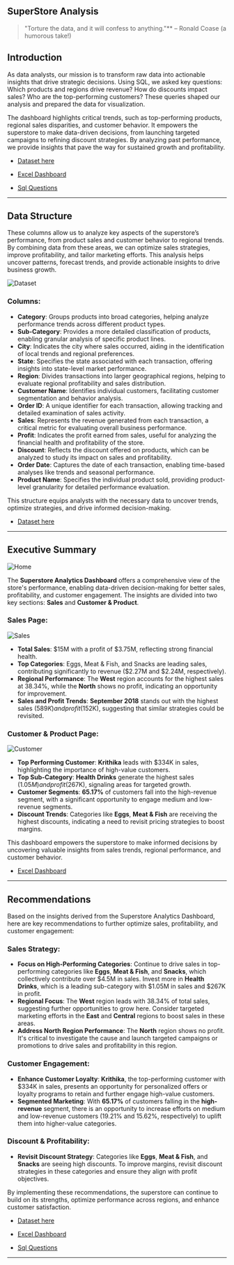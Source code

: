 ## SuperStore Analysis

> "Torture the data, and it will confess to anything."** – Ronald Coase (a humorous take!)

## Introduction

As data analysts, our mission is to transform raw data into actionable insights that drive strategic decisions. Using SQL, we asked key questions: Which products and regions drive revenue? How do discounts impact sales? Who are the top-performing customers? These queries shaped our analysis and prepared the data for visualization.

The dashboard highlights critical trends, such as top-performing products, regional sales disparities, and customer behavior. It empowers the superstore to make data-driven decisions, from launching targeted campaigns to refining discount strategies. By analyzing past performance, we provide insights that pave the way for sustained growth and profitability.

- [Dataset here](https://github.com/NishaChandila/Superstore-SQL-Analysis/blob/main/Supermart%20Grocery%20Sales%20-%20Retail%20Analytics%20Dataset.csv)

- [Excel Dashboard](https://github.com/NishaChandila/Superstore-SQL-Analysis/blob/main/SuperStore-dashboard.pdf)

- [Sql Questions](https://github.com/NishaChandila/Superstore-SQL-Analysis/blob/main/Supermart-Grocery.sql)

---

## Data Structure

These columns allow us to analyze key aspects of the superstore’s performance, from product sales and customer behavior to regional trends. By combining data from these areas, we can optimize sales strategies, improve profitability, and tailor marketing efforts. This analysis helps uncover patterns, forecast trends, and provide actionable insights to drive business growth.

![Dataset](https://github.com/NishaChandila/project-assets/blob/main/superstore-dataset.PNG)

### Columns:

- **Category**: Groups products into broad categories, helping analyze performance trends across different product types.
- **Sub-Category**: Provides a more detailed classification of products, enabling granular analysis of specific product lines.
- **City**: Indicates the city where sales occurred, aiding in the identification of local trends and regional preferences.
- **State**: Specifies the state associated with each transaction, offering insights into state-level market performance.
- **Region**: Divides transactions into larger geographical regions, helping to evaluate regional profitability and sales distribution.
- **Customer Name**: Identifies individual customers, facilitating customer segmentation and behavior analysis.
- **Order ID**: A unique identifier for each transaction, allowing tracking and detailed examination of sales activity.
- **Sales**: Represents the revenue generated from each transaction, a critical metric for evaluating overall business performance.
- **Profit**: Indicates the profit earned from sales, useful for analyzing the financial health and profitability of the store.
- **Discount**: Reflects the discount offered on products, which can be analyzed to study its impact on sales and profitability.
- **Order Date**: Captures the date of each transaction, enabling time-based analyses like trends and seasonal performance.
- **Product Name**: Specifies the individual product sold, providing product-level granularity for detailed performance evaluation.

This structure equips analysts with the necessary data to uncover trends, optimize strategies, and drive informed decision-making.

- [Dataset here](https://github.com/NishaChandila/Superstore-SQL-Analysis/blob/main/Supermart%20Grocery%20Sales%20-%20Retail%20Analytics%20Dataset.csv)

---

## Executive Summary

![Home](https://github.com/NishaChandila/project-assets/blob/main/superstore1.PNG)

The **Superstore Analytics Dashboard** offers a comprehensive view of the store's performance, enabling data-driven decision-making for better sales, profitability, and customer engagement. The insights are divided into two key sections: **Sales** and **Customer & Product**.

### Sales Page:

![Sales](https://github.com/NishaChandila/project-assets/blob/main/superstore2.PNG)

- **Total Sales**: $15M with a profit of $3.75M, reflecting strong financial health.
- **Top Categories**: Eggs, Meat & Fish, and Snacks are leading sales, contributing significantly to revenue ($2.27M and $2.24M, respectively).
- **Regional Performance**: The **West** region accounts for the highest sales at 38.34%, while the **North** shows no profit, indicating an opportunity for improvement.
- **Sales and Profit Trends**: **September 2018** stands out with the highest sales ($589K) and profit ($152K), suggesting that similar strategies could be revisited.

### Customer & Product Page:

![Customer](https://github.com/NishaChandila/project-assets/blob/main/superstore3.PNG)

- **Top Performing Customer**: **Krithika** leads with $334K in sales, highlighting the importance of high-value customers.
- **Top Sub-Category**: **Health Drinks** generate the highest sales ($1.05M) and profit ($267K), signaling areas for targeted growth.
- **Customer Segments**: **65.17%** of customers fall into the high-revenue segment, with a significant opportunity to engage medium and low-revenue segments.
- **Discount Trends**: Categories like **Eggs**, **Meat & Fish** are receiving the highest discounts, indicating a need to revisit pricing strategies to boost margins.

This dashboard empowers the superstore to make informed decisions by uncovering valuable insights from sales trends, regional performance, and customer behavior.

- [Excel Dashboard](https://github.com/NishaChandila/Superstore-SQL-Analysis/blob/main/SuperStore-dashboard.pdf)

---

## Recommendations

Based on the insights derived from the Superstore Analytics Dashboard, here are key recommendations to further optimize sales, profitability, and customer engagement:

### Sales Strategy:
- **Focus on High-Performing Categories**: Continue to drive sales in top-performing categories like **Eggs**, **Meat & Fish**, and **Snacks**, which collectively contribute over $4.5M in sales. Invest more in **Health Drinks**, which is a leading sub-category with $1.05M in sales and $267K in profit.
- **Regional Focus**: The **West** region leads with 38.34% of total sales, suggesting further opportunities to grow here. Consider targeted marketing efforts in the **East** and **Central** regions to boost sales in these areas.
- **Address North Region Performance**: The **North** region shows no profit. It's critical to investigate the cause and launch targeted campaigns or promotions to drive sales and profitability in this region.

### Customer Engagement:
- **Enhance Customer Loyalty**: **Krithika**, the top-performing customer with $334K in sales, presents an opportunity for personalized offers or loyalty programs to retain and further engage high-value customers.
- **Segmented Marketing**: With **65.17%** of customers falling in the **high-revenue** segment, there is an opportunity to increase efforts on medium and low-revenue customers (19.21% and 15.62%, respectively) to uplift them into higher-value categories.

### Discount & Profitability:
- **Revisit Discount Strategy**: Categories like **Eggs**, **Meat & Fish**, and **Snacks** are seeing high discounts. To improve margins, revisit discount strategies in these categories and ensure they align with profit objectives.

By implementing these recommendations, the superstore can continue to build on its strengths, optimize performance across regions, and enhance customer satisfaction.

- [Dataset here](https://github.com/NishaChandila/Superstore-SQL-Analysis/blob/main/Supermart%20Grocery%20Sales%20-%20Retail%20Analytics%20Dataset.csv)

- [Excel Dashboard](https://github.com/NishaChandila/Superstore-SQL-Analysis/blob/main/SuperStore-dashboard.pdf)

- [Sql Questions](https://github.com/NishaChandila/Superstore-SQL-Analysis/blob/main/Supermart-Grocery.sql)


---
